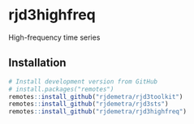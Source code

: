 
<!-- README.md is generated from README.Rmd. Please edit that file -->

# rjd3highfreq

High-frequency time series

## Installation

``` r
# Install development version from GitHub
# install.packages("remotes")
remotes::install_github("rjdemetra/rjd3toolkit")
remotes::install_github("rjdemetra/rjd3sts")
remotes::install_github("rjdemetra/rjd3highfreq")
```

